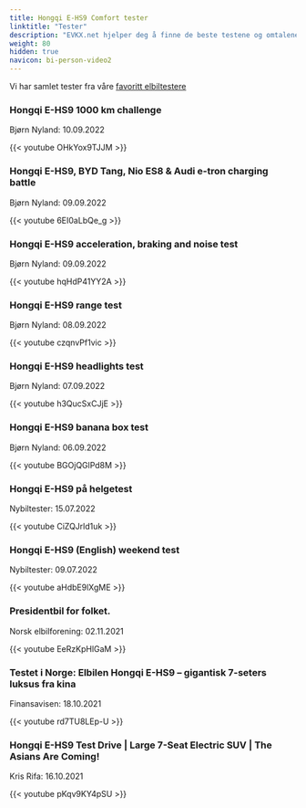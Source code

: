 ```yaml
---
title: Hongqi E-HS9 Comfort tester
linktitle: "Tester"
description: "EVKX.net hjelper deg å finne de beste testene og omtalene av denne modellen. "
weight: 80
hidden: true
navicon: bi-person-video2
---
```

Vi har samlet tester fra våre [favoritt elbiltestere](../../../../guides/evreviewers/)

<div class="container text-center shadow p-2 pe-4 mb-5 bg-body-tertiary rounded border">
<h3>Hongqi E-HS9 1000 km challenge</h3>
<p>Bjørn Nyland: 10.09.2022</p>

{{< youtube OHkYox9TJJM >}}

</div>
<div class="container text-center shadow p-2 pe-4 mb-5 bg-body-tertiary rounded border">
<h3>Hongqi E-HS9, BYD Tang, Nio ES8 & Audi e-tron charging battle</h3>
<p>Bjørn Nyland: 09.09.2022</p>

{{< youtube 6EI0aLbQe_g >}}

</div>
<div class="container text-center shadow p-2 pe-4 mb-5 bg-body-tertiary rounded border">
<h3>Hongqi E-HS9 acceleration, braking and noise test</h3>
<p>Bjørn Nyland: 09.09.2022</p>

{{< youtube hqHdP41YY2A >}}

</div>
<div class="container text-center shadow p-2 pe-4 mb-5 bg-body-tertiary rounded border">
<h3>Hongqi E-HS9 range test</h3>
<p>Bjørn Nyland: 08.09.2022</p>

{{< youtube czqnvPf1vic >}}

</div>
<div class="container text-center shadow p-2 pe-4 mb-5 bg-body-tertiary rounded border">
<h3>Hongqi E-HS9 headlights test</h3>
<p>Bjørn Nyland: 07.09.2022</p>

{{< youtube h3QucSxCJjE >}}

</div>
<div class="container text-center shadow p-2 pe-4 mb-5 bg-body-tertiary rounded border">
<h3>Hongqi E-HS9 banana box test</h3>
<p>Bjørn Nyland: 06.09.2022</p>

{{< youtube BGOjQGlPd8M >}}

</div>
<div class="container text-center shadow p-2 pe-4 mb-5 bg-body-tertiary rounded border">
<h3>Hongqi E-HS9 på helgetest</h3>
<p>Nybiltester: 15.07.2022</p>

{{< youtube CiZQJrld1uk >}}

</div>
<div class="container text-center shadow p-2 pe-4 mb-5 bg-body-tertiary rounded border">
<h3>Hongqi E-HS9 (English) weekend test</h3>
<p>Nybiltester: 09.07.2022</p>

{{< youtube aHdbE9lXgME >}}

</div>
<div class="container text-center shadow p-2 pe-4 mb-5 bg-body-tertiary rounded border">
<h3>Presidentbil for folket.</h3>
<p>Norsk elbilforening: 02.11.2021</p>

{{< youtube EeRzKpHlGaM >}}

</div>
<div class="container text-center shadow p-2 pe-4 mb-5 bg-body-tertiary rounded border">
<h3>Testet i Norge: Elbilen Hongqi E-HS9 – gigantisk 7-seters luksus fra kina</h3>
<p>Finansavisen: 18.10.2021</p>

{{< youtube rd7TU8LEp-U >}}

</div>
<div class="container text-center shadow p-2 pe-4 mb-5 bg-body-tertiary rounded border">
<h3>Hongqi E-HS9 Test Drive | Large 7-Seat Electric SUV | The Asians Are Coming!</h3>
<p>Kris Rifa: 16.10.2021</p>

{{< youtube pKqv9KY4pSU >}}

</div>
